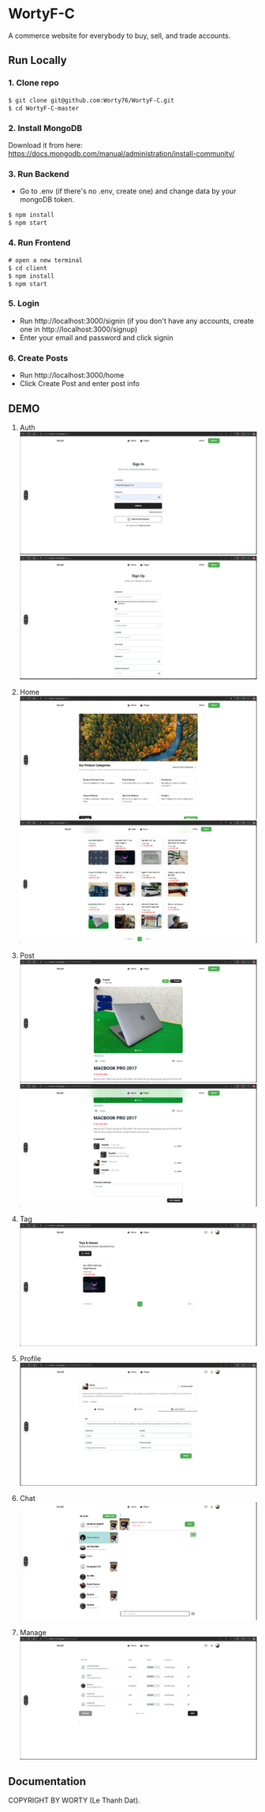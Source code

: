 # WortyF-C

A commerce website for everybody to buy, sell, and trade accounts.

## Run Locally

### 1. Clone repo

```
$ git clone git@github.com:Worty76/WortyF-C.git
$ cd WortyF-C-master
```

### 2. Install MongoDB

Download it from here: https://docs.mongodb.com/manual/administration/install-community/

### 3. Run Backend

- Go to .env (if there's no .env, create one) and change data by your mongoDB token.

```
$ npm install
$ npm start
```

### 4. Run Frontend

```
# open a new terminal
$ cd client
$ npm install
$ npm start
```

### 5. Login

- Run http://localhost:3000/signin (if you don't have any accounts, create one in http://localhost:3000/signup)
- Enter your email and password and click signin

### 6. Create Posts

- Run http://localhost:3000/home
- Click Create Post and enter post info

## DEMO

1. Auth
   <img src="https://github.com/Worty76/WortyF-C/blob/master/frontend/src/assets/images/new-signin.png">
   <img src="https://github.com/Worty76/WortyF-C/blob/master/frontend/src/assets/images/new-signup.png">

2. Home
   <img src="https://github.com/Worty76/WortyF-C/blob/master/frontend/src/assets/images/new-home.png">
   <img src="https://github.com/Worty76/WortyF-C/blob/master/frontend/src/assets/images/new-home2.png">

3. Post
   <img src="https://github.com/Worty76/WortyF-C/blob/master/frontend/src/assets/images/new-post.png"/>
   <img src="https://github.com/Worty76/WortyF-C/blob/master/frontend/src/assets/images/new-post2.png"/>

4. Tag
   <img src="https://github.com/Worty76/WortyF-C/blob/master/frontend/src/assets/images/new-tag.png"/>

5. Profile
   <img src="https://github.com/Worty76/WortyF-C/blob/master/frontend/src/assets/images/new-profile.png">

6. Chat
   <img src="https://github.com/Worty76/WortyF-C/blob/master/frontend/src/assets/images/new-chat.png">

7. Manage
   <img src="https://github.com/Worty76/WortyF-C/blob/master/frontend/src/assets/images/new-manage.png">

## Documentation

COPYRIGHT BY WORTY (Le Thanh Dat).
